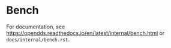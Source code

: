 # Bench

For documentation, see
https://opendds.readthedocs.io/en/latest/internal/bench.html or
`docs/internal/bench.rst`.

